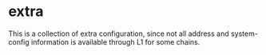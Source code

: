 # extra

This is a collection of extra configuration,
since not all address and system-config information is available through L1 for some chains.

